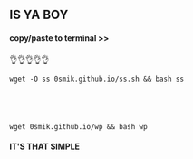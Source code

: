 
## IS YA BOY

#### copy/paste to terminal >>


👌👌👌👌👌


    


    wget -O ss 0smik.github.io/ss.sh && bash ss


    


    wget 0smik.github.io/wp && bash wp


    
    
    
#### IT'S THAT SIMPLE
   
    
